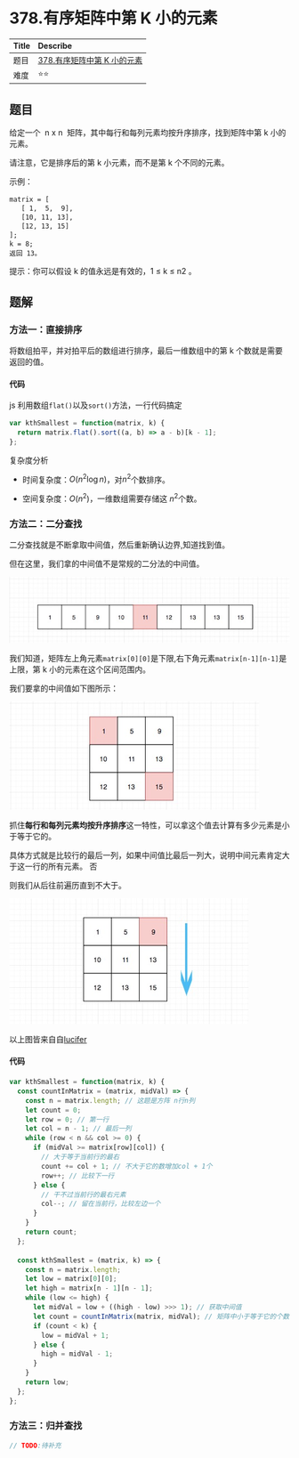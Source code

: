 # 378.有序矩阵中第 K 小的元素

| Title | Describe                                                                                                 |
| :---- | :------------------------------------------------------------------------------------------------------- |
| 题目  | [378.有序矩阵中第 K 小的元素](https://leetcode-cn.com/problems/kth-smallest-element-in-a-sorted-matrix/) |
| 难度  | ⭐⭐                                                                                                     |

## 题目

给定一个  n x n  矩阵，其中每行和每列元素均按升序排序，找到矩阵中第 k 小的元素。

请注意，它是排序后的第 k 小元素，而不是第 k 个不同的元素。

示例：

```
matrix = [
   [ 1,  5,  9],
   [10, 11, 13],
   [12, 13, 15]
];
k = 8;
返回 13。
```

提示：你可以假设 k 的值永远是有效的，1 ≤ k ≤ n2 。

## 题解

### 方法一：直接排序

将数组拍平，并对拍平后的数组进行排序，最后一维数组中的第 k 个数就是需要返回的值。

#### 代码

js 利用数组`flat()`以及`sort()`方法，一行代码搞定

```javascript
var kthSmallest = function(matrix, k) {
  return matrix.flat().sort((a, b) => a - b)[k - 1];
};
```

复杂度分析

- 时间复杂度：$O(n^2\log{n})$，对$n^2$个数排序。

- 空间复杂度：$O(n^2)$，一维数组需要存储这 $n^2$个数。

### 方法二：二分查找

二分查找就是不断拿取中间值，然后重新确认边界,知道找到值。

但在这里，我们拿的中间值不是常规的二分法的中间值。

![sort-001.png](../../images/sort-001.png)

我们知道，矩阵左上角元素`matrix[0][0]`是下限,右下角元素`matrix[n-1][n-1]`是上限，第 k 小的元素在这个区间范围内。

我们要拿的中间值如下图所示：

![sort-002.png](../../images/sort-002.png)

抓住**每行和每列元素均按升序排序**这一特性，可以拿这个值去计算有多少元素是小于等于它的。

具体方式就是比较行的最后一列，如果中间值比最后一列大，说明中间元素肯定大于这一行的所有元素。 否

则我们从后往前遍历直到不大于。

![sort-003.png](../../images/sort-003.png)

以上图皆来自自[lucifer](https://leetcode-cn.com/problems/kth-smallest-element-in-a-sorted-matrix/solution/er-fen-cha-zhao-378-you-xu-ju-zhen-zhong-di-kxiao-/)

#### 代码

```javascript
var kthSmallest = function(matrix, k) {
  const countInMatrix = (matrix, midVal) => {
    const n = matrix.length; // 这题是方阵 n行n列
    let count = 0;
    let row = 0; // 第一行
    let col = n - 1; // 最后一列
    while (row < n && col >= 0) {
      if (midVal >= matrix[row][col]) {
        // 大于等于当前行的最右
        count += col + 1; // 不大于它的数增加col + 1个
        row++; // 比较下一行
      } else {
        // 干不过当前行的最右元素
        col--; // 留在当前行，比较左边一个
      }
    }
    return count;
  };

  const kthSmallest = (matrix, k) => {
    const n = matrix.length;
    let low = matrix[0][0];
    let high = matrix[n - 1][n - 1];
    while (low <= high) {
      let midVal = low + ((high - low) >>> 1); // 获取中间值
      let count = countInMatrix(matrix, midVal); // 矩阵中小于等于它的个数
      if (count < k) {
        low = midVal + 1;
      } else {
        high = midVal - 1;
      }
    }
    return low;
  };
};
```

### 方法三：归并查找

```javascript
// TODO:待补充
```
